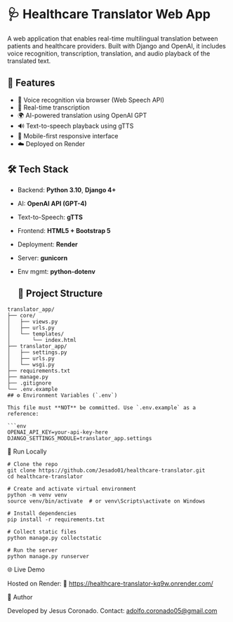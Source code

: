 # 🩺 Healthcare Translator Web App

A web application that enables real-time multilingual translation between patients and healthcare providers. Built with Django and OpenAI, it includes voice recognition, transcription, translation, and audio playback of the translated text.

## 🚀 Features

- 🎤 Voice recognition via browser (Web Speech API)
- 📝 Real-time transcription
- 🌍 AI-powered translation using OpenAI GPT
- 🔊 Text-to-speech playback using gTTS
- 📱 Mobile-first responsive interface
- ☁️ Deployed on Render

## 🛠️ Tech Stack

- Backend: **Python 3.10**, **Django 4+**
- AI: **OpenAI API (GPT-4)**
- Text-to-Speech: **gTTS**
- Frontend: **HTML5 + Bootstrap 5**
- Deployment: **Render**
- Server: **gunicorn**
- Env mgmt: **python-dotenv**

  ## 📂 Project Structure

```text
translator_app/
├── core/
│   ├── views.py
│   ├── urls.py
│   └── templates/
│       └── index.html
├── translator_app/
│   ├── settings.py
│   ├── urls.py
│   └── wsgi.py
├── requirements.txt
├── manage.py
├── .gitignore
└── .env.example
## ⚙️ Environment Variables (`.env`)

This file must **NOT** be committed. Use `.env.example` as a reference:

```env
OPENAI_API_KEY=your-api-key-here
DJANGO_SETTINGS_MODULE=translator_app.settings
```

🧪 Run Locally
```clone
# Clone the repo
git clone https://github.com/Jesado01/healthcare-translator.git
cd healthcare-translator
```
```create
# Create and activate virtual environment
python -m venv venv
source venv/bin/activate  # or venv\Scripts\activate on Windows
```
```install
# Install dependencies
pip install -r requirements.txt
```
```collect
# Collect static files
python manage.py collectstatic
```

```run
# Run the server
python manage.py runserver
```

🌐 Live Demo

Hosted on Render:
🔗 https://healthcare-translator-kq9w.onrender.com/

👤 Author

Developed by Jesus Coronado.
Contact: adolfo.coronado05@gmail.com
